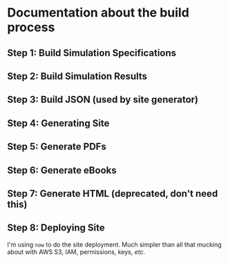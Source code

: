 # Documentation about the build process

## Step 1: Build Simulation Specifications

## Step 2: Build Simulation Results

## Step 3: Build JSON (used by site generator)

## Step 4: Generating Site

## Step 5: Generate PDFs

## Step 6: Generate eBooks

## Step 7: Generate HTML (deprecated, don't need this)

## Step 8: Deploying Site

I'm using `now` to do the site deployment. Much simpler than all that mucking
about with AWS S3, IAM, permissions, keys, _etc._
